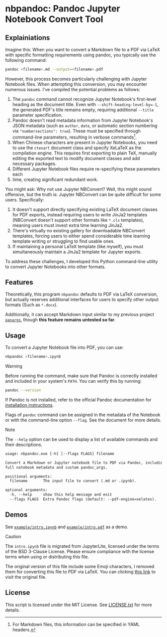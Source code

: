 # nbpandoc: Pandoc Jupyter Notebook Convert Tool

## Explainiations

Imagine this: When you want to convert a Markdown file to a PDF via LaTeX with specific formatting requirements using pandoc, you typically use the following command:

```bash
pandoc <filename>.md --output=<filename>.pdf
```

However, this process becomes particularly challenging with Jupyter Notebook files. When attempting this conversion, you may encounter numerous issues. I've compiled the potential problems as follows:

1. The `pandoc` command cannot recognize Jupyter Notebook's first-level heading as the document title. Even with `--shift-heading-level-by=-1`, the generated PDF's title remains empty, requiring additional `--title` parameter specification.
2. Pandoc doesn't read metadata information from Jupyter Notebook's JSON metadata (such as `author`, `date`, or automatic section numbering via `"numbersections": true`). These must be specified through command-line parameters, resulting in verbose commands[^1].
3. When Chinese characters are present in Jupyter Notebooks, you need to use the `ctexart` document class and specify XeLaTeX as the compilation engine. This requires first exporting to plain TeX, manually editing the exported text to modify document classes and add necessary packages.
4. Different Jupyter Notebook files require re-specifying these parameters each
5. time, creating significant redundant work.

You might ask: Why not use Jupyter NBConvert? Well, this might sound offensive, but the truth is: Jupyter NBConvert can be quite difficult for some users. Specifically:

1. It doesn't support directly specifying existing LaTeX document classes for PDF exports, instead requiring users to write JinJa2 templates (NBConvert doesn't support other formats like `*.cls` templates), meaning users must invest extra time learning JinJa2.
2. There's virtually no existing gallery for downloadable NBConvert templates, forcing users to either spend considerable time learning template writing or struggling to find usable ones.
3. If maintaining a personal LaTeX template (like myself), you must simultaneously maintain a JinJa2 template for Jupyter exports.

To address these challenges, I developed this Python command-line utility to convert Jupyter Notebooks into other formats.

## Features

Theoretically, this program `nbpandoc` defaults to PDF via LaTeX conversion, but actually reserves additional interfaces for users to specify other output formats (Such as `*.docx`).

Additionally, it can accept Markdown input similar to my previous project [`panargs`](https://github.com/GitHubonline1396529/panargs), though **this feature remains untested so far**.

## Usage

To convert a Jupyter Notebook file into PDF, you can use:

```bash
nbpandoc <filename>.ipynb
```

> [!warning]
>
> Before running the command, make sure that Pandoc is correctly installed and 
> included in your system's `PATH`. You can verify this by running:
>
> ```bash
> pandoc --version
> ```
>
> If Pandoc is not installed, refer to the official Pandoc documentation for 
> [installation instructions](https://pandoc.org/installing.html).

Flags of `pandoc` command can be assigned in the metadata of the Notebook or with the command-line option `--flag`. See the document for more details.

> [!note]
>
> The `--help` option can be used to display a list of available commands 
> and their descriptions.
>  
> ```txt
> usage: nbpandoc.exe [-h] [--flags FLAGS] filename
> 
> Convert a Markdown or Jupyter notebook file to PDF via Pandoc, including
> full notebook metadata and custom pandoc_args.
> 
> positional arguments:
>   filename       The input file to convert (.md or .ipynb).
> 
> optional arguments:
>   -h, --help     show this help message and exit
>   --flags FLAGS  Extra Pandoc flags (default: --pdf-engine=xelatex).
> ```

## Demos

See [`example/intro.ipynb`](example/intro.ipynb) and [`example/intro.pdf`](example/intro.pdf) as a demo.

> [!caution]
> 
> The ``intro.ipynb`` file is migrated from JupyterLite, licensed under the terms of the BSD 3-Clause License. Please ensure compliance with the license terms when using or distributing this file. 
>
> The original version of this file include some Emoji characters, I removed them for converting this file to PDF via LaTeX. You can clicking [this link](https://github.com/jupyterlite/jupyterlite/blob/main/examples/intro.ipynb>) to visit the original file.

## License

This script is licensed under the MIT License. See [LICENSE.txt](LICENSE.txt) for more details.

[^1]: For Markdown files, this information can be specified in YAML headers.
